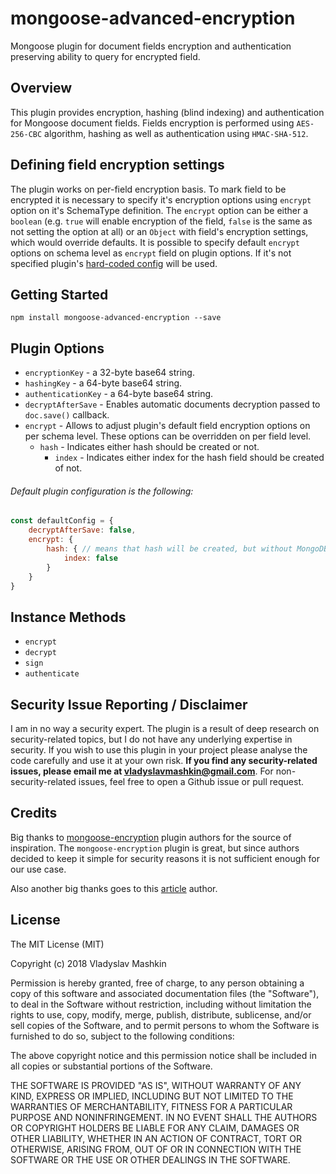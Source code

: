 # mongoose-advanced-encryption

Mongoose plugin for document fields encryption and authentication preserving ability to query for encrypted field.

## Overview

This plugin provides encryption, hashing (blind indexing) and authentication for Mongoose document fields.
Fields encryption is performed using `AES-256-CBC` algorithm, hashing as well as authentication using `HMAC-SHA-512`.

## Defining field encryption settings
The plugin works on per-field encryption basis. To mark field to be encrypted it is necessary to specify it's encryption
options using `encrypt` option on it's SchemaType definition. The `encrypt` option can be either a `boolean` 
(e.g. `true` will enable encryption of the field, `false` is the same as not setting the option at all) or an `Object`
with field's encryption settings, which would override defaults. It is possible to specify default `encrypt` options
on schema level as `encrypt` field on plugin options. 
If it's not specified plugin's [hard-coded config](#default-plugin-configuration-is-the-following) will be used.

## Getting Started

`npm install mongoose-advanced-encryption --save`

## Plugin Options

- `encryptionKey` - a 32-byte base64 string.
- `hashingKey` - a 64-byte base64 string.
- `authenticationKey` - a 64-byte base64 string.
- `decryptAfterSave` - Enables automatic documents decryption passed to `doc.save()` callback.
- `encrypt` - Allows to adjust plugin's default field encryption options on per schema level. 
    These options can be overridden on per field level.  
    - `hash` - Indicates either hash should be created or not.
        - `index` - Indicates either index for the hash field should be created of not.

###### Default plugin configuration is the following:
```js
const defaultConfig = {
    decryptAfterSave: false,
    encrypt: {
        hash: { // means that hash will be created, but without MongoDB index
            index: false
        }
    }
}
```

## Instance Methods

- `encrypt`
- `decrypt`
- `sign`
- `authenticate`

## Security Issue Reporting / Disclaimer

I am in no way a security expert. The plugin is a result of deep research on security-related topics,
but I do not have any underlying expertise in security. If you wish to use this plugin in your project please 
analyse the code carefully and use it at your own risk.
**If you find any security-related issues, please email me at vladyslavmashkin@gmail.com**. 
For non-security-related issues, feel free to open a Github issue or pull request.   

## Credits

Big thanks to [mongoose-encryption](https://github.com/joegoldbeck/mongoose-encryption) plugin authors for the source of inspiration.
The `mongoose-encryption` plugin is great, but since authors decided to keep it simple for security reasons it is not sufficient enough
for our use case.

Also another big thanks goes to this [article](https://www.sitepoint.com/how-to-search-on-securely-encrypted-database-fields/) author.

## License

The MIT License (MIT)

Copyright (c) 2018 Vladyslav Mashkin

Permission is hereby granted, free of charge, to any person obtaining a copy of this software and associated documentation files (the "Software"), to deal in the Software without restriction, including without limitation the rights to use, copy, modify, merge, publish, distribute, sublicense, and/or sell copies of the Software, and to permit persons to whom the Software is furnished to do so, subject to the following conditions:

The above copyright notice and this permission notice shall be included in all copies or substantial portions of the Software.

THE SOFTWARE IS PROVIDED "AS IS", WITHOUT WARRANTY OF ANY KIND, EXPRESS OR IMPLIED, INCLUDING BUT NOT LIMITED TO THE WARRANTIES OF MERCHANTABILITY, FITNESS FOR A PARTICULAR PURPOSE AND NONINFRINGEMENT. IN NO EVENT SHALL THE AUTHORS OR COPYRIGHT HOLDERS BE LIABLE FOR ANY CLAIM, DAMAGES OR OTHER LIABILITY, WHETHER IN AN ACTION OF CONTRACT, TORT OR OTHERWISE, ARISING FROM, OUT OF OR IN CONNECTION WITH THE SOFTWARE OR THE USE OR OTHER DEALINGS IN THE SOFTWARE.